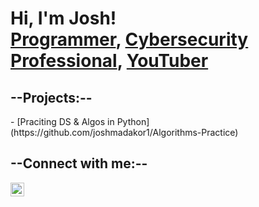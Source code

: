<h1>Hi, I'm Josh! <br/><a href="https://github.com/joshmadakor1">Programmer</a>, <a href="https://www.linkedin.com/in/joshmadakor/">Cybersecurity Professional</a>, <a href="https://www.youtube.com/c/joshmadakor">YouTuber</a></h1>

<h2>--Projects:--</h2>
</b>
  - [Praciting DS & Algos in Python](https://github.com/joshmadakor1/Algorithms-Practice)
<br>
<h2>--Connect with me:--</h2>

[<img align="left" alt="Logan Knapp | LinkedIn" width="22px" src="https://cdn.jsdelivr.net/npm/simple-icons@v3/icons/linkedin.svg" />][linkedin]

[linkedin]: linkedin.com/in/logan-knapp-752121296/
